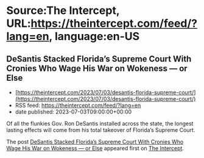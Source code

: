 # Source:The Intercept, URL:https://theintercept.com/feed/?lang=en, language:en-US

## DeSantis Stacked Florida’s Supreme Court With Cronies Who Wage His War on Wokeness — or Else
 - [https://theintercept.com/2023/07/03/desantis-florida-supreme-court/](https://theintercept.com/2023/07/03/desantis-florida-supreme-court/)
 - RSS feed: https://theintercept.com/feed/?lang=en
 - date published: 2023-07-03T09:00:00+00:00

<p>Of all the flunkies Gov. Ron DeSantis installed across the state, the longest lasting effects will come from his total takeover of Florida’s Supreme Court.</p>
<p>The post <a href="https://theintercept.com/2023/07/03/desantis-florida-supreme-court/" rel="nofollow">DeSantis Stacked Florida’s Supreme Court With Cronies Who Wage His War on Wokeness — or Else</a> appeared first on <a href="https://theintercept.com" rel="nofollow">The Intercept</a>.</p>

